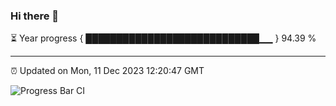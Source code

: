 ### Hi there 👋

⏳ Year progress { ████████████████████████████▁▁ } 94.39 %

---

⏰ Updated on Mon, 11 Dec 2023 12:20:47 GMT

![Progress Bar CI](https://github.com/liununu/liununu/workflows/Progress%20Bar%20CI/badge.svg)

